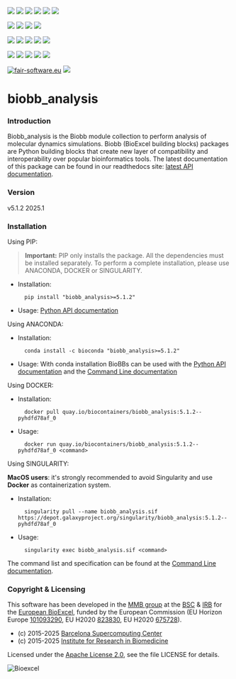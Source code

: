 [![](https://img.shields.io/github/v/tag/bioexcel/biobb_analysis?label=Version)](https://GitHub.com/bioexcel/biobb_analysis/tags/)
[![](https://img.shields.io/pypi/v/biobb-analysis.svg?label=Pypi)](https://pypi.python.org/pypi/biobb-analysis/)
[![](https://img.shields.io/conda/vn/bioconda/biobb_analysis?label=Conda)](https://anaconda.org/bioconda/biobb_analysis)
[![](https://img.shields.io/conda/dn/bioconda/biobb_analysis?label=Conda%20Downloads)](https://anaconda.org/bioconda/biobb_analysis)
[![](https://img.shields.io/badge/Docker-Quay.io-blue)](https://quay.io/repository/biocontainers/biobb_analysis?tab=tags)
[![](https://img.shields.io/badge/Singularity-GalaxyProject-blue)](https://depot.galaxyproject.org/singularity/biobb_analysis:5.1.2--pyhdfd78af_0)

[![](https://img.shields.io/badge/OS-Unix%20%7C%20MacOS-blue)](https://github.com/bioexcel/biobb_analysis)
[![](https://img.shields.io/pypi/pyversions/biobb-analysis.svg?label=Python%20Versions)](https://pypi.org/project/biobb-analysis/)
[![](https://img.shields.io/badge/License-Apache%202.0-blue.svg)](https://opensource.org/licenses/Apache-2.0)
[![](https://img.shields.io/badge/Open%20Source%3f-Yes!-blue)](https://github.com/bioexcel/biobb_analysis)

[![](https://readthedocs.org/projects/biobb-analysis/badge/?version=latest&label=Docs)](https://biobb-analysis.readthedocs.io/en/latest/?badge=latest)
[![](https://img.shields.io/website?down_message=Offline&label=Biobb%20Website&up_message=Online&url=https%3A%2F%2Fmmb.irbbarcelona.org%2Fbiobb%2F)](https://mmb.irbbarcelona.org/biobb/)
[![](https://img.shields.io/badge/Youtube-tutorials-blue?logo=youtube&logoColor=red)](https://www.youtube.com/@BioExcelCoE/search?query=biobb)
[![](https://zenodo.org/badge/DOI/10.1038/s41597-019-0177-4.svg)](https://doi.org/10.1038/s41597-019-0177-4)
[![](https://img.shields.io/endpoint?color=brightgreen&url=https%3A%2F%2Fapi.juleskreuer.eu%2Fcitation-badge.php%3Fshield%26doi%3D10.1038%2Fs41597-019-0177-4)](https://www.nature.com/articles/s41597-019-0177-4#citeas)

[![](https://docs.bioexcel.eu/biobb_analysis/junit/testsbadge.svg)](https://docs.bioexcel.eu/biobb_analysis/junit/report.html)
[![](https://docs.bioexcel.eu/biobb_analysis/coverage/coveragebadge.svg)](https://docs.bioexcel.eu/biobb_analysis/coverage/)
[![](https://docs.bioexcel.eu/biobb_analysis/flake8/flake8badge.svg)](https://docs.bioexcel.eu/biobb_analysis/flake8/)
[![](https://img.shields.io/github/last-commit/bioexcel/biobb_analysis?label=Last%20Commit)](https://github.com/bioexcel/biobb_analysis/commits/master)
[![](https://img.shields.io/github/issues/bioexcel/biobb_analysis.svg?color=brightgreen&label=Issues)](https://GitHub.com/bioexcel/biobb_analysis/issues/)

[![fair-software.eu](https://img.shields.io/badge/fair--software.eu-%E2%97%8F%20%20%E2%97%8F%20%20%E2%97%8F%20%20%E2%97%8F%20%20%E2%97%8F-green)](https://fair-software.eu)
[![](https://www.bestpractices.dev/projects/8847/badge)](https://www.bestpractices.dev/projects/8847)

[](https://bestpractices.coreinfrastructure.org/projects/8847/badge)

[//]: # (The previous line invisible link is for compatibility with the howfairis script https://github.com/fair-software/howfairis-github-action/tree/main wich uses the old bestpractices URL)


# biobb_analysis

### Introduction
Biobb_analysis is the Biobb module collection to perform analysis of molecular dynamics simulations.
Biobb (BioExcel building blocks) packages are Python building blocks that
create new layer of compatibility and interoperability over popular
bioinformatics tools.
The latest documentation of this package can be found in our readthedocs site:
[latest API documentation](http://biobb-analysis.readthedocs.io/en/latest/).

### Version
v5.1.2 2025.1

### Installation
Using PIP:

> **Important:** PIP only installs the package. All the dependencies must be installed separately. To perform a complete installation, please use ANACONDA, DOCKER or SINGULARITY.

* Installation:


        pip install "biobb_analysis>=5.1.2"


* Usage: [Python API documentation](https://biobb-analysis.readthedocs.io/en/latest/modules.html)

Using ANACONDA:

* Installation:


        conda install -c bioconda "biobb_analysis>=5.1.2"


* Usage: With conda installation BioBBs can be used with the [Python API documentation](https://biobb-analysis.readthedocs.io/en/latest/modules.html) and the [Command Line documentation](https://biobb-analysis.readthedocs.io/en/latest/command_line.html)

Using DOCKER:

* Installation:


        docker pull quay.io/biocontainers/biobb_analysis:5.1.2--pyhdfd78af_0


* Usage:


        docker run quay.io/biocontainers/biobb_analysis:5.1.2--pyhdfd78af_0 <command>


Using SINGULARITY:

**MacOS users**: it's strongly recommended to avoid Singularity and use **Docker** as containerization system.

* Installation:


        singularity pull --name biobb_analysis.sif https://depot.galaxyproject.org/singularity/biobb_analysis:5.1.2--pyhdfd78af_0


* Usage:


        singularity exec biobb_analysis.sif <command>


The command list and specification can be found at the [Command Line documentation](https://biobb-analysis.readthedocs.io/en/latest/command_line.html).

### Copyright & Licensing
This software has been developed in the [MMB group](http://mmb.irbbarcelona.org) at the [BSC](http://www.bsc.es/) & [IRB](https://www.irbbarcelona.org/) for the [European BioExcel](http://bioexcel.eu/), funded by the European Commission (EU Horizon Europe [101093290](https://cordis.europa.eu/project/id/101093290), EU H2020 [823830](http://cordis.europa.eu/projects/823830), EU H2020 [675728](http://cordis.europa.eu/projects/675728)).

* (c) 2015-2025 [Barcelona Supercomputing Center](https://www.bsc.es/)
* (c) 2015-2025 [Institute for Research in Biomedicine](https://www.irbbarcelona.org/)

Licensed under the
[Apache License 2.0](https://www.apache.org/licenses/LICENSE-2.0), see the file LICENSE for details.

![](https://bioexcel.eu/wp-content/uploads/2019/04/Bioexcell_logo_1080px_transp.png "Bioexcel")
